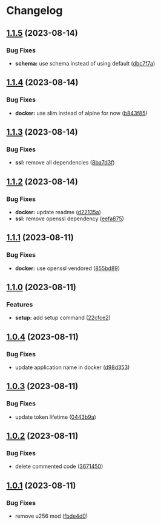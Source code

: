# Changelog

## [1.1.5](https://github.com/semiotic-ai/elric-rs/compare/v1.1.4...v1.1.5) (2023-08-14)


### Bug Fixes

* **schema:** use schema instead of using default ([dbc7f7a](https://github.com/semiotic-ai/elric-rs/commit/dbc7f7a029c17d566b9db74be01bc48533458cdc))

## [1.1.4](https://github.com/semiotic-ai/elric-rs/compare/v1.1.3...v1.1.4) (2023-08-14)


### Bug Fixes

* **docker:** use slim instead of alpine for now ([b843f85](https://github.com/semiotic-ai/elric-rs/commit/b843f853ef77b8c807e6c16398ace8a7dbdbb4b3))

## [1.1.3](https://github.com/semiotic-ai/elric-rs/compare/v1.1.2...v1.1.3) (2023-08-14)


### Bug Fixes

* **ssl:** remove all dependencies ([8ba7d3f](https://github.com/semiotic-ai/elric-rs/commit/8ba7d3fe61ef47903a30dc756e3942785291a710))

## [1.1.2](https://github.com/semiotic-ai/elric-rs/compare/v1.1.1...v1.1.2) (2023-08-14)


### Bug Fixes

* **docker:** update readme ([d22135a](https://github.com/semiotic-ai/elric-rs/commit/d22135aed3da748daca1dee842069bdd78ee10c0))
* **ssl:** remove openssl dependency ([eefa875](https://github.com/semiotic-ai/elric-rs/commit/eefa875d619aed8a95b95065e33fbb639c15db6c))

## [1.1.1](https://github.com/semiotic-ai/elric-rs/compare/v1.1.0...v1.1.1) (2023-08-11)


### Bug Fixes

* **docker:** use openssl vendored ([855bd89](https://github.com/semiotic-ai/elric-rs/commit/855bd89009b337cc97acb571c3f22c44336b9d4a))

## [1.1.0](https://github.com/semiotic-ai/elric-rs/compare/v1.0.4...v1.1.0) (2023-08-11)


### Features

* **setup:** add setup command ([22cfce2](https://github.com/semiotic-ai/elric-rs/commit/22cfce2a30fd37cb6adbc187354b2fc4f554cf2a))

## [1.0.4](https://github.com/semiotic-ai/elric-rs/compare/v1.0.3...v1.0.4) (2023-08-11)


### Bug Fixes

* update application name in docker ([d98d353](https://github.com/semiotic-ai/elric-rs/commit/d98d35339ba9ac18ec3600e2aaaab7726b1cea4f))

## [1.0.3](https://github.com/semiotic-ai/elric-rs/compare/v1.0.2...v1.0.3) (2023-08-11)


### Bug Fixes

* update token lifetime ([0443b9a](https://github.com/semiotic-ai/elric-rs/commit/0443b9a4854216680146d3f5d86d790b34fa3f98))

## [1.0.2](https://github.com/semiotic-ai/elric-rs/compare/v1.0.1...v1.0.2) (2023-08-11)


### Bug Fixes

* delete commented code ([3671450](https://github.com/semiotic-ai/elric-rs/commit/367145031e93c11848d1b4ac0994924f4bfce91e))

## [1.0.1](https://github.com/semiotic-ai/elric-rs/compare/v1.0.0...v1.0.1) (2023-08-11)


### Bug Fixes

* remove u256 mod ([fbde4d0](https://github.com/semiotic-ai/elric-rs/commit/fbde4d04af854ee8693ff695d908fc209fe0183c))
